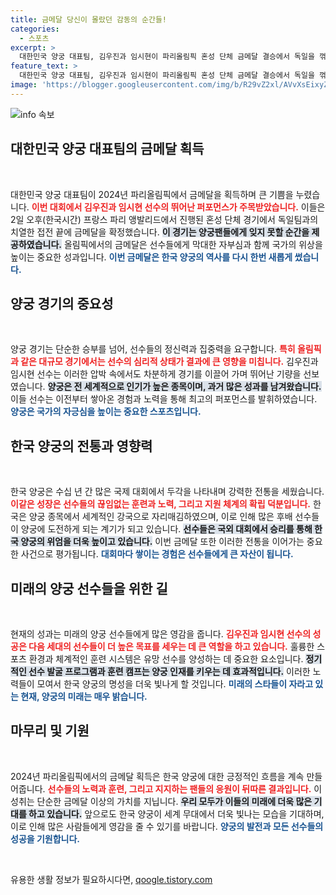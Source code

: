 ```yaml
---
title: 금메달 당신이 몰랐던 감동의 순간들!
categories:
  - 스포츠
excerpt: >
  대한민국 양궁 대표팀, 김우진과 임시현이 파리올림픽 혼성 단체 금메달 결승에서 독일을 꺾으며 금빛 쾌거를 이루었다! 이들의 환호 속에 펼쳐진 짜릿한 순간을 놓치지 마세요!
feature_text: >
  대한민국 양궁 대표팀, 김우진과 임시현이 파리올림픽 혼성 단체 금메달 결승에서 독일을 꺾으며 금빛 쾌거를 이루었다! 이들의 환호 속에 펼쳐진 짜릿한 순간을 놓치지 마세요!
image: 'https://blogger.googleusercontent.com/img/b/R29vZ2xl/AVvXsEixyZcFfHzMRdzZMjFBmAUKJYCLCGyLL1o632UiGVXcaFdKo_bkvkuCioo0uUKlGfBVcT3P84aROyZIXSBEx3Aw5nCQ3pTgDom1WDC4m8eifvWiAmWEEVb4x6G_l8C0QH225ldMjyaFvpxGEBGNO37VmDTDMHGhJPq73UglMfDca1-0aw/s1600/blogspot.png'
---
```


<p><img src="https://blogger.googleusercontent.com/img/b/R29vZ2xl/AVvXsEixyZcFfHzMRdzZMjFBmAUKJYCLCGyLL1o632UiGVXcaFdKo_bkvkuCioo0uUKlGfBVcT3P84aROyZIXSBEx3Aw5nCQ3pTgDom1WDC4m8eifvWiAmWEEVb4x6G_l8C0QH225ldMjyaFvpxGEBGNO37VmDTDMHGhJPq73UglMfDca1-0aw/s1600/blogspot.png" alt="info 속보" /></p>

<h2 data-ke-size="size26">대한민국 양궁 대표팀의 금메달 획득</h2>

<p data-ke-size="size16">&nbsp;</p>

<p>대한민국 양궁 대표팀이 2024년 파리올림픽에서 금메달을 획득하며 큰 기쁨을 누렸습니다. <b><span style="color: #ee2323;">이번 대회에서 김우진과 임시현 선수의 뛰어난 퍼포먼스가 주목받았습니다.</span></b> 이들은 2일 오후(한국시간) 프랑스 파리 앵발리드에서 진행된 혼성 단체 경기에서 독일팀과의 치열한 접전 끝에 금메달을 확정했습니다. <b><span style="background-color: #21538527;">이 경기는 양궁팬들에게 잊지 못할 순간을 제공하였습니다.</span></b> 올림픽에서의 금메달은 선수들에게 막대한 자부심과 함께 국가의 위상을 높이는 중요한 성과입니다. <b><span style="color: #1a5490;">이번 금메달은 한국 양궁의 역사를 다시 한번 새롭게 썼습니다.</span></b></p>

<h2 data-ke-size="size26">양궁 경기의 중요성</h2>

<p data-ke-size="size16">&nbsp;</p>

<p>양궁 경기는 단순한 승부를 넘어, 선수들의 정신력과 집중력을 요구합니다. <b><span style="color: #ee2323;">특히 올림픽과 같은 대규모 경기에서는 선수의 심리적 상태가 결과에 큰 영향을 미칩니다.</span></b> 김우진과 임시현 선수는 이러한 압박 속에서도 차분하게 경기를 이끌어 가며 뛰어난 기량을 선보였습니다. <b><span style="background-color: #21538527;">양궁은 전 세계적으로 인기가 높은 종목이며, 과거 많은 성과를 남겨왔습니다.</span></b> 이들 선수는 이전부터 쌓아온 경험과 노력을 통해 최고의 퍼포먼스를 발휘하였습니다. <b><span style="color: #1a5490;">양궁은 국가의 자긍심을 높이는 중요한 스포츠입니다.</span></b></p>

<h2 data-ke-size="size26">한국 양궁의 전통과 영향력</h2>

<p data-ke-size="size16">&nbsp;</p>

<p>한국 양궁은 수십 년 간 많은 국제 대회에서 두각을 나타내며 강력한 전통을 세웠습니다. <b><span style="color: #ee2323;">이같은 성장은 선수들의 끊임없는 훈련과 노력, 그리고 지원 체계의 확립 덕분입니다.</span></b> 한국은 양궁 종목에서 세계적인 강국으로 자리매김하였으며, 이로 인해 많은 후배 선수들이 양궁에 도전하게 되는 계기가 되고 있습니다. <b><span style="background-color: #21538527;">선수들은 국외 대회에서 승리를 통해 한국 양궁의 위엄을 더욱 높이고 있습니다.</span></b> 이번 금메달 또한 이러한 전통을 이어가는 중요한 사건으로 평가됩니다. <b><span style="color: #1a5490;">대회마다 쌓이는 경험은 선수들에게 큰 자산이 됩니다.</span></b></p>

<h2 data-ke-size="size26">미래의 양궁 선수들을 위한 길</h2>

<p data-ke-size="size16">&nbsp;</p>

<p>현재의 성과는 미래의 양궁 선수들에게 많은 영감을 줍니다. <b><span style="color: #ee2323;">김우진과 임시현 선수의 성공은 다음 세대의 선수들이 더 높은 목표를 세우는 데 큰 역할을 하고 있습니다.</span></b> 훌륭한 스포츠 환경과 체계적인 훈련 시스템은 유망 선수를 양성하는 데 중요한 요소입니다. <b><span style="background-color: #21538527;">정기적인 선수 발굴 프로그램과 훈련 캠프는 양궁 인재를 키우는 데 효과적입니다.</span></b> 이러한 노력들이 모여서 한국 양궁의 명성을 더욱 빛나게 할 것입니다. <b><span style="color: #1a5490;">미래의 스타들이 자라고 있는 현재, 양궁의 미래는 매우 밝습니다.</span></b></p>

<h2 data-ke-size="size26">마무리 및 기원</h2>

<p data-ke-size="size16">&nbsp;</p>

<p>2024년 파리올림픽에서의 금메달 획득은 한국 양궁에 대한 긍정적인 흐름을 계속 만들어줍니다. <b><span style="color: #ee2323;">선수들의 노력과 훈련, 그리고 지지하는 팬들의 응원이 뒤따른 결과입니다.</span></b> 이 성취는 단순한 금메달 이상의 가치를 지닙니다. <b><span style="background-color: #21538527;">우리 모두가 이들의 미래에 더욱 많은 기대를 하고 있습니다.</span></b> 앞으로도 한국 양궁이 세계 무대에서 더욱 빛나는 모습을 기대하며, 이로 인해 많은 사람들에게 영감을 줄 수 있기를 바랍니다. <b><span style="color: #1a5490;">양궁의 발전과 모든 선수들의 성공을 기원합니다.</span></b> </p>

<p data-ke-size="size16">&nbsp;</p>
유용한 생활 정보가 필요하시다면, <a href="https://qoogle.tistory.com" rel="dofollow">qoogle.tistory.com</a>


